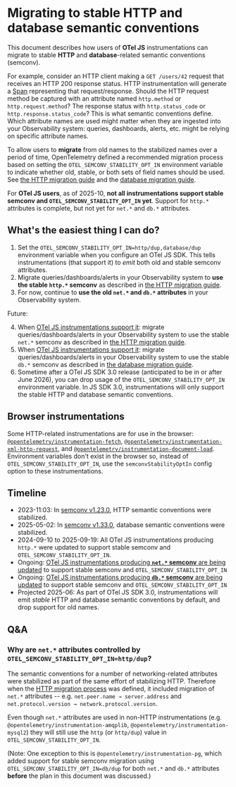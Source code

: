 <!-- markdownlint-disable MD029 -->

# Migrating to stable HTTP and database semantic conventions

This document describes how users of **OTel JS** instrumentations can migrate to stable **HTTP** and **database**-related semantic conventions (semconv).

For example, consider an HTTP client making a `GET /users/42` request that receives an HTTP 200 response status. HTTP instrumentation will generate a [Span](https://opentelemetry.io/docs/concepts/signals/traces/#spans) representing that request/response. Should the HTTP request method be captured with an attribute named `http.method` or `http.request.method`? The response status with `http.status_code` or `http.response.status_code`? This is what semantic conventions define. Which attribute names are used might matter when they are ingested into your Observability system: queries, dashboards, alerts, etc. might be relying on specific attribute names.

To allow users to **migrate** from old names to the stabilized names over a period of time, OpenTelemetry defined a recommended migration process based on setting the `OTEL_SEMCONV_STABILITY_OPT_IN` environment variable to indicate whether old, stable, or both sets of field names should be used. See [the HTTP migration guide](https://opentelemetry.io/docs/specs/semconv/non-normative/http-migration/) and the [database migration guide](https://opentelemetry.io/docs/specs/semconv/non-normative/db-migration/).

For **OTel JS users**, as of 2025-10, **not all instrumentations support stable semconv and `OTEL_SEMCONV_STABILITY_OPT_IN` yet**. Support for `http.*` attributes is complete, but not yet for `net.*` and `db.*` attributes.

## What's the easiest thing I can do?

1. Set the `OTEL_SEMCONV_STABILITY_OPT_IN=http/dup,database/dup` environment variable when you configure an OTel JS SDK. This tells instrumentations (that support it) to *emit* both old and stable semconv attributes.
2. Migrate queries/dashboards/alerts in your Observability system to **use the stable `http.*` semconv** as described in [the HTTP migration guide](https://opentelemetry.io/docs/specs/semconv/non-normative/http-migration/).
3. For now, continue to **use the old `net.*` and `db.*` attributes** in your Observability system.

Future:

4. When [OTel JS instrumentations support it](https://github.com/open-telemetry/opentelemetry-js/issues/5663): migrate queries/dashboards/alerts in your Observability system to use the stable `net.*` semconv as described in [the HTTP migration guide](https://opentelemetry.io/docs/specs/semconv/non-normative/http-migration/).
5. When [OTel JS instrumentations support it](https://github.com/open-telemetry/opentelemetry-js-contrib/issues/2953): migrate queries/dashboards/alerts in your Observability system to use the stable `db.*` semconv as described in [the database migration guide](https://opentelemetry.io/docs/specs/semconv/non-normative/db-migration/).
6. Sometime after a OTel JS SDK 3.0 release (anticipated to be in or after June 2026), you can drop usage of the `OTEL_SEMCONV_STABILITY_OPT_IN` environment variable. In JS SDK 3.0, instrumentations will only support the stable HTTP and database semantic conventions.

## Browser instrumentations

Some HTTP-related instrumentations are for use in the browser:
[`@opentelemetry/instrumentation-fetch`](https://github.com/open-telemetry/opentelemetry-js/tree/main/experimental/packages/opentelemetry-instrumentation-fetch/#semantic-conventions),
[`@opentelemetry/instrumentation-xml-http-request`](https://github.com/open-telemetry/opentelemetry-js/tree/main/experimental/packages/opentelemetry-instrumentation-xml-http-request/#semantic-conventions), and
[`@opentelemetry/instrumentation-document-load`](https://github.com/open-telemetry/opentelemetry-js-contrib/blob/main/packages/instrumentation-document-load/#semantic-conventions). Environment variables don't exist in the browser so, instead of `OTEL_SEMCONV_STABILITY_OPT_IN`, use the `semconvStabilityOptIn` config option to these instrumentations.

## Timeline

- 2023-11:03: In [semconv v1.23.0](https://github.com/open-telemetry/semantic-conventions/blob/main/CHANGELOG.md#v1230-2023-11-03), HTTP semantic conventions were stabilized.
- 2025-05-02: In [semconv v1.33.0](https://github.com/open-telemetry/semantic-conventions/blob/main/CHANGELOG.md#v1330), database semantic conventions were stabilized.
- 2024-09-10 to 2025-09-19: All OTel JS instrumentations producing `http.*` were updated to support stable semconv and `OTEL_SEMCONV_STABILITY_OPT_IN`.
- Ongoing: [OTel JS instrumentations producing **`net.*` semconv** are being updated](https://github.com/open-telemetry/opentelemetry-js/issues/5663) to support stable semconv and `OTEL_SEMCONV_STABILITY_OPT_IN`
- Ongoing: [OTel JS instrumentations producing **`db.*` semconv** are being updated](https://github.com/open-telemetry/opentelemetry-js-contrib/issues/2953) to support stable semconv and `OTEL_SEMCONV_STABILITY_OPT_IN`
- Projected 2025-06: As part of OTel JS SDK 3.0, instrumentations will emit *stable* HTTP and database semantic conventions by default, and drop support for old names.

## Q&A

### Why are `net.*` attributes controlled by `OTEL_SEMCONV_STABILITY_OPT_IN=http/dup`?

The semantic conventions for a number of networking-related attributes were stabilized as part of the same effort of stabilizing HTTP. Therefore when the [HTTP migration process](https://opentelemetry.io/docs/specs/semconv/non-normative/http-migration/) was defined, it included migration of `net.*` attributes -- e.g. `net.peer.name → server.address` and `net.protocol.version → network.protocol.version`.

Even though `net.*` attributes are used in non-HTTP instrumentations (e.g. `@opentelemetry/instrumentation-amqplib`, `@opentelemetry/instrumentation-mysql2`) they will still use the `http` (or `http/dup`) value in `OTEL_SEMCONV_STABILITY_OPT_IN`.

(Note: One exception to this is `@opentelemetry/instrumentation-pg`, which added support for stable semconv migration using `OTEL_SEMCONV_STABILITY_OPT_IN=db/dup` for both `net.*` and `db.*` attributes **before** the plan in this document was discussed.)

